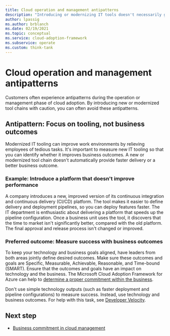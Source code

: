 ```yaml
---
title: Cloud operation and management antipatterns
description: "Introducing or modernizing IT tools doesn't necessarily guarantee faster deliveries or better business outcomes."
author: lpassig
ms.author: brblanch
ms.date: 02/19/2021
ms.topic: conceptual
ms.service: cloud-adoption-framework
ms.subservice: operate
ms.custom: think-tank
---
```


# Cloud operation and management antipatterns

Customers often experience antipatterns during the operation or management phase of cloud adoption. By introducing new or modernized tool chains with caution, you can often avoid these antipatterns.

## Antipattern: Focus on tooling, not business outcomes

Modernized IT tooling can improve work environments by relieving employees of tedious tasks. It's important to measure new IT tooling so that you can identify whether it improves business outcomes. A new or modernized tool chain doesn't automatically provide faster delivery or a better business outcome.

### Example: Introduce a platform that doesn't improve performance

A company introduces a new, improved version of its continuous integration and continuous delivery (CI/CD) platform. The tool makes it easier to define delivery and deployment pipelines, so you can deploy features faster. The IT department is enthusiastic about delivering a platform that speeds up the pipeline configuration. Once a business unit uses the tool, it discovers that the time to market isn't significantly better, compared with the old platform. The final approval and release process isn't changed or improved.

### Preferred outcome: Measure success with business outcomes

To keep your technology and business goals aligned, have leaders from both areas jointly define desired outcomes. Make sure these outcomes and goals are Specific, Measurable, Achievable, Reasonable, and Time-bound (SMART). Ensure that the outcomes and goals have an impact on technology and the business. The Microsoft Cloud Adoption Framework for Azure can help to [determine a proper commitment within the business](../manage/considerations/commitment.md).

Don't use simple technology outputs (such as faster deployment and pipeline configurations) to measure success. Instead, use technology and business outcomes. For help with this task, see [Developer Velocity](https://azure.microsoft.com/overview/developer-velocity/).

## Next step

- [Business commitment in cloud management](../manage/considerations/commitment.md)